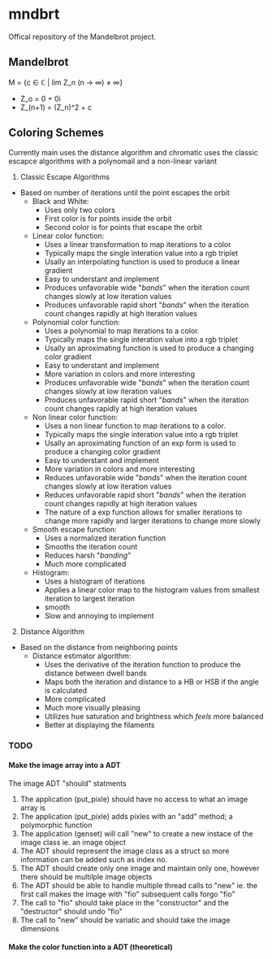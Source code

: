 # mndbrt
Offical repository of the Mandelbrot project.

## Mandelbrot ##
M = {c ∈ ℂ | lim Z_n (n -> ∞) ≠ ∞}

- Z_o = 0 + 0i
- Z_(n+1) = (Z_n)^2 + c

## Coloring Schemes ##
Currently main uses the distance algorithm and chromatic uses the classic escapce algorithms with a polynomail and a non-linear variant
1. Classic Escape Algorithms
- Based on number of iterations until the point escapes the orbit
   - Black and White:
     - Uses only two colors
     - First color is for points inside the orbit
     - Second color is for points that escape the orbit 
   - Linear color function:
     - Uses a linear transformation to map iterations to a color 
     - Typically maps the single interation value into a rgb triplet
     - Usally an interpolating function is used to produce a linear gradient
     - Easy to understant and implement
     - Produces unfavorable wide "*bands*" when the iteration count changes slowly at low iteration values
     - Produces unfavorable rapid short "*bands*" when the iteration count changes rapidly at high iteration values
   - Polynomial color function:
     - Uses a polynomial to map iterations to a color.
     - Typically maps the single interation value into a rgb triplet
     - Usally an aproximating function is used to produce a changing color gradient
     - Easy to understant and implement
     - More variation in colors and more interesting
     - Produces unfavorable wide "*bands*" when the iteration count changes slowly at low iteration values
     - Produces unfavorable rapid short "*bands*" when the iteration count changes rapidly at high iteration values
   - Non linear color function:
     - Uses a non linear function to map iterations to a color.
     - Typically maps the single interation value into a rgb triplet
     - Usally an aproximating function of an exp form is used to produce a changing color gradient
     - Easy to understant and implement
     - More variation in colors and more interesting
     - Reduces unfavorable wide "*bands*" when the iteration count changes slowly at low iteration values
     - Reduces unfavorable rapid short "*bands*" when the iteration count changes rapidly at high iteration values
     - The nature of a exp function allows for smaller iterations to change more rapidly and larger iterations to change more slowly
   - Smooth escape function:
     - Uses a normalized iteration function
     - Smooths the iteration count
     - Reduces harsh "*banding*"
     - Much more complicated
    - Histogram:
      - Uses a histogram of iterations
      - Applies a linear color map to the histogram values from smallest iteration to largest iteration
      - smooth
      - Slow and annoying to implement
2. Distance Algorithm
- Based on the distance from neighboring points
  - Distance estimator algorithm:
    - Uses the derivative of the iteration function to produce the distance between dwell bands
    - Maps both the iteration and distance to a HB or HSB if the angle is calculated
    - More complicated
    - Much more visually pleasing
    - Utilizes hue saturation and brightness which *feels* more balanced
    - Better at displaying the filaments

### TODO ###
#### Make the image array into a ADT ####
The image ADT "should" statments
1. The application (put_pixle) should have no access to what an image array is
2. The application (put_pixle) adds pixles with an "add" method; a polymorphic function
3. The application (genset) will call "new" to create a new instace of the image class ie. an image object
4. The ADT should represent the image class as a struct so more information can be added such as index no.
5. The ADT should create only one image and maintain only one, however there should be multilple image objects
6. The ADT should be able to handle multiple thread calls to "new" ie. the first call makes the image with "fio" subsequent calls forgo "fio"
7. The call to "fio" should take place in the "constructor" and the "destructor" should undo "fio"
8. The call to "new" should be variatic and should take the image dimensions

#### Make the color function into a ADT (theoretical) ####

